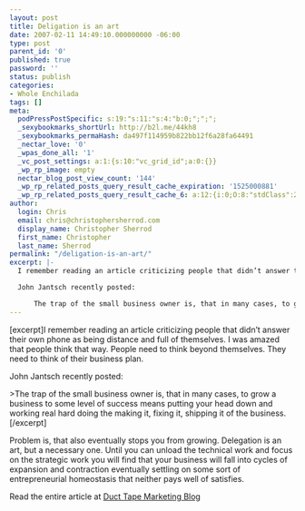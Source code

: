 ```yaml
---
layout: post
title: Deligation is an art
date: 2007-02-11 14:49:10.000000000 -06:00
type: post
parent_id: '0'
published: true
password: ''
status: publish
categories:
- Whole Enchilada
tags: []
meta:
  podPressPostSpecific: s:19:"s:11:"s:4:"b:0;";";";
  _sexybookmarks_shortUrl: http://b2l.me/44kh8
  _sexybookmarks_permaHash: da497f114959b822bb12f6a28fa64491
  _nectar_love: '0'
  _wpas_done_all: '1'
  _vc_post_settings: a:1:{s:10:"vc_grid_id";a:0:{}}
  _wp_rp_image: empty
  nectar_blog_post_view_count: '144'
  _wp_rp_related_posts_query_result_cache_expiration: '1525000881'
  _wp_rp_related_posts_query_result_cache_6: a:12:{i:0;O:8:"stdClass":2:{s:7:"post_id";s:4:"1882";s:5:"score";s:17:"20.96546455278747";}i:1;O:8:"stdClass":2:{s:7:"post_id";s:3:"863";s:5:"score";s:17:"18.86407693773513";}i:2;O:8:"stdClass":2:{s:7:"post_id";s:4:"1157";s:5:"score";s:18:"17.728155417636795";}i:3;O:8:"stdClass":2:{s:7:"post_id";s:4:"1185";s:5:"score";s:18:"17.261513691198942";}i:4;O:8:"stdClass":2:{s:7:"post_id";s:4:"1619";s:5:"score";s:18:"16.755218472538054";}i:5;O:8:"stdClass":2:{s:7:"post_id";s:4:"1265";s:5:"score";s:18:"16.647084029913703";}i:6;O:8:"stdClass":2:{s:7:"post_id";s:4:"1142";s:5:"score";s:18:"16.498868085606258";}i:7;O:8:"stdClass":2:{s:7:"post_id";s:3:"178";s:5:"score";s:18:"16.482339066456753";}i:8;O:8:"stdClass":2:{s:7:"post_id";s:4:"1853";s:5:"score";s:17:"15.75055586827167";}i:9;O:8:"stdClass":2:{s:7:"post_id";s:3:"725";s:5:"score";s:18:"15.477377763202538";}i:10;O:8:"stdClass":2:{s:7:"post_id";s:2:"29";s:5:"score";s:18:"15.329430585621116";}i:11;O:8:"stdClass":2:{s:7:"post_id";s:3:"400";s:5:"score";s:17:"15.27747961304644";}}
author:
  login: Chris
  email: chris@christophersherrod.com
  display_name: Christopher Sherrod
  first_name: Christopher
  last_name: Sherrod
permalink: "/deligation-is-an-art/"
excerpt: |-
  I remember reading an article criticizing people that didn’t answer their own phone as being distance and full of themselves. I was amazed that people think that way. People need to think beyond themselves. They need to think of their business plan.

  John Jantsch recently posted:

      The trap of the small business owner is, that in many cases, to grow a business to some level of success means putting your head down and working real hard doing the making it, fixing it, shipping it of the business.
---
```

<p>[excerpt]I remember reading an article criticizing people that didn’t answer their own phone as being distance and full of themselves. I was amazed that people think that way. People need to think beyond themselves. They need to think of their business plan.</p>
<p>John Jantsch recently posted:</p>
>The trap of the small business owner is, that in many cases, to grow a business to some level of success means putting your head down and working real hard doing the making it, fixing it, shipping it of the business.[/excerpt]</p>
<p>Problem is, that also eventually stops you from growing. Delegation is an art, but a necessary one. Until you can unload the technical work and focus on the strategic work you will find that your business will fall into cycles of expansion and contraction eventually settling on some sort of entrepreneurial homeostasis that neither pays well of satisfies.</p></blockquote>
<p>Read the entire article at <a href="http://www.ducttapemarketing.com/weblog.php?id=P882" rel="nofollow">Duct Tape Marketing Blog</a></p>

